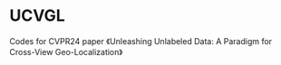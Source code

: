 # UCVGL
Codes for CVPR24 paper 《Unleashing Unlabeled Data: A Paradigm for Cross-View Geo-Localization》
